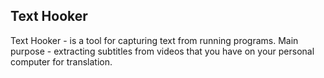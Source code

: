 ## Text Hooker
Text Hooker - is a tool for capturing text from running programs. Main purpose - extracting subtitles from videos that you have on your personal computer for translation.